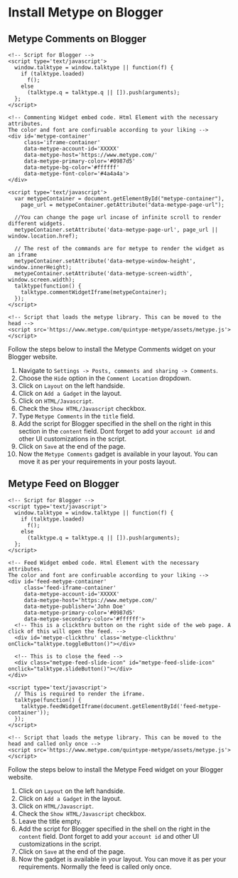 # Install Metype on Blogger

## Metype Comments on Blogger


```shell
<!-- Script for Blogger -->
<script type='text/javascript'>
  window.talktype = window.talktype || function(f) {
    if (talktype.loaded)
      f();
    else
      (talktype.q = talktype.q || []).push(arguments);
  };
</script>

<!-- Commenting Widget embed code. Html Element with the necessary attributes.
The color and font are confiruable according to your liking -->
<div id='metype-container'
     class='iframe-container'
     data-metype-account-id='XXXXX'
     data-metype-host='https://www.metype.com/'
     data-metype-primary-color='#0987d5'
     data-metype-bg-color='#ffffff'
     data-metype-font-color='#4a4a4a'>
</div>

<script type='text/javascript'>
  var metypeContainer = document.getElementById("metype-container"),
    page_url = metypeContainer.getAttribute("data-metype-page-url");

  //You can change the page url incase of infinite scroll to render different widgets.
  metypeContainer.setAttribute('data-metype-page-url', page_url || window.location.href);

  // The rest of the commands are for metype to render the widget as an iframe
  metypeContainer.setAttribute('data-metype-window-height', window.innerHeight);
  metypeContainer.setAttribute('data-metype-screen-width', window.screen.width);
  talktype(function() {
    talktype.commentWidgetIframe(metypeContainer);
  });
</script>

<!-- Script that loads the metype library. This can be moved to the head -->
<script src='https://www.metype.com/quintype-metype/assets/metype.js'></script>
```
Follow the steps below to install the Metype Comments widget on your Blogger website.

1. Navigate to `Settings -> Posts, comments and sharing -> Comments`.
2. Choose the `Hide` option in the `Comment Location` dropdown.
3. Click on `Layout` on the left handside.
4. Click on `Add a Gadget` in the layout.
5. Click on `HTML/Javascript`.
6. Check the `Show HTML/Javascript` checkbox.
7. Type `Metype Comments` in the `title` field.
8. Add the script for Blogger specified in the shell on the right in this section in the `content` field. Dont forget to add your `account id` and other UI customizations in the script.
9. Click on `Save` at the end of the page.
10. Now the `Metype Comments` gadget is available in your layout. You can move it as per your requirements in your posts layout.


## Metype Feed on Blogger


```shell
<!-- Script for Blogger -->
<script type='text/javascript'>
  window.talktype = window.talktype || function(f) {
    if (talktype.loaded)
      f();
    else
      (talktype.q = talktype.q || []).push(arguments);
  };
</script>

<!-- Feed Widget embed code. Html Element with the necessary attributes.
The color and font are confiruable according to your liking -->
<div id='feed-metype-container'
     class='feed-iframe-container'
     data-metype-account-id='XXXXX'
     data-metype-host='https://www.metype.com/'
     data-metype-publisher='John Doe'
     data-metype-primary-color='#0987d5'
     data-metype-secondary-color='#ffffff'>
  <!-- This is a clickthru button on the right side of the web page. A click of this will open the feed. -->
  <div id='metype-clickthru' class='metype-clickthru' onClick="talktype.toggleButton()"></div>

  <!-- This is to close the feed -->
  <div class="metype-feed-slide-icon" id="metype-feed-slide-icon" onclick="talktype.slideButton()"></div>
</div>

<script type='text/javascript'>
  // This is required to render the iframe.
  talktype(function() {
    talktype.feedWidgetIframe(document.getElementById('feed-metype-container'));
  });
</script>

<!-- Script that loads the metype library. This can be moved to the head and called only once -->
<script src='https://www.metype.com/quintype-metype/assets/metype.js'></script>
```

Follow the steps below to install the Metype Feed widget on your Blogger website.

1. Click on `Layout` on the left handside.
2. Click on `Add a Gadget` in the layout.
3. Click on `HTML/Javascript`.
4. Check the `Show HTML/Javascript` checkbox.
5. Leave the title empty.
6. Add the script for Blogger specified in the shell on the right in the `content` field. Dont forget to add your `account id` and other UI customizations in the script.
7. Click on `Save` at the end of the page.
8. Now the gadget is available in your layout. You can move it as per your requirements. Normally the feed is called only once.
